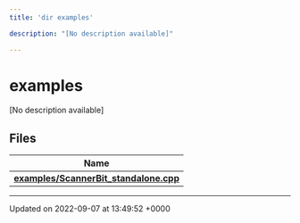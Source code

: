 ```yaml
---
title: 'dir examples'

description: "[No description available]"

---
```


# examples



[No description available]

## Files

| Name           |
| -------------- |
| **[examples/ScannerBit_standalone.cpp](/documentation/code/files/scannerbit__standalone_8cpp/#file-scannerbit-standalonecpp)**  |






-------------------------------

Updated on 2022-09-07 at 13:49:52 +0000
